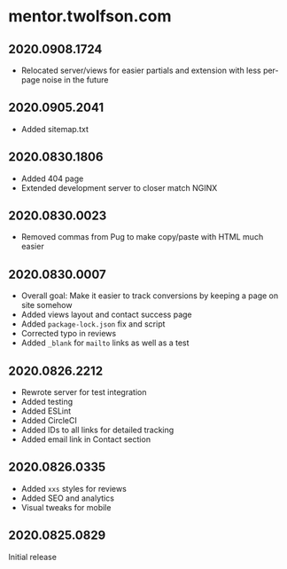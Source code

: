 # mentor.twolfson.com
## 2020.0908.1724
- Relocated server/views for easier partials and extension with less per-page noise in the future

## 2020.0905.2041
- Added sitemap.txt

## 2020.0830.1806
- Added 404 page
- Extended development server to closer match NGINX

## 2020.0830.0023
- Removed commas from Pug to make copy/paste with HTML much easier

## 2020.0830.0007
- Overall goal: Make it easier to track conversions by keeping a page on site somehow
- Added views layout and contact success page
- Added `package-lock.json` fix and script
- Corrected typo in reviews
- Added `_blank` for `mailto` links as well as a test

## 2020.0826.2212
- Rewrote server for test integration
- Added testing
- Added ESLint
- Added CircleCI
- Added IDs to all links for detailed tracking
- Added email link in Contact section

## 2020.0826.0335
- Added `xxs` styles for reviews
- Added SEO and analytics
- Visual tweaks for mobile

## 2020.0825.0829
Initial release
